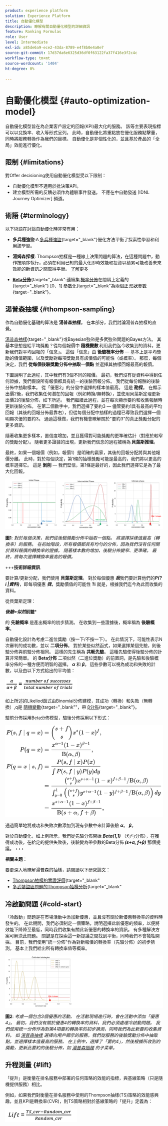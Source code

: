 ```yaml
---
product: experience platform
solution: Experience Platform
title: 自動優化模型
description: 瞭解有關自動優化模型的詳細資訊
feature: Ranking Formulas
role: User
level: Intermediate
exl-id: a85de6a9-ece2-43da-8789-e4f8b0e4a0e7
source-git-commit: 17d37da6e6325d36df0f63122fa37f416e3f2c4c
workflow-type: tm+mt
source-wordcount: '1404'
ht-degree: 0%

---
```


# 自動優化模型 {#auto-optimization-model}

自動優化模型旨在為企業客戶設定的回報(KPI)最大化的服務。 該等主要表現指標可以以兌換率、收入等形式呈列。 此時，自動優化將重點放在優化服務點擊量，同時將服務轉換作為我們的目標。 自動優化是非個性化的，並且基於產品的「全局」效能進行優化。

## 限制 {#limitations}

對Offer decisioning使用自動優化模型受以下限制：

* 自動優化模型不適用於批決策API。
* 建立模型所需的反饋必須作為體驗事件發送。 不應在中自動發送 [!DNL Journey Optimizer] 頻道。

## 術語 {#terminology}

以下術語在討論自動優化時非常有用：

* **多兵種強盜**:A [多兵種強盜](https://en.wikipedia.org/wiki/Multi-armed_bandit){target=&quot;_blank&quot;}優化方法平衡了探索性學習和利用該學習。

* **湯姆森採樣**: Thompson抽樣是一種線上決策問題的算法，在這種問題中，動作按順序執行，必須在利用已知的最大化即時效能和投資以積累可能改善未來效能的新資訊之間取得平衡。 [了解更多](#thompson-sampling)

* [**Beta分佈**](https://en.wikipedia.org/wiki/Beta_distribution){target=&quot;_blank&quot;:連續集 [概率分佈](https://en.wikipedia.org/wiki/Probability_distribution)在間隔上定義的{target=&quot;_blank&quot;} [0、1] [參數化](https://en.wikipedia.org/wiki/Statistical_parameter){target=&quot;_blank&quot;為兩個正 [形狀參數](https://en.wikipedia.org/wiki/Shape_parameter){target=&quot;_blank&quot;}。

## 湯普森抽樣 {#thompson-sampling}

作為自動優化基礎的算法是 **湯普森抽樣**。 在本部分，我們討論湯普森抽樣的直覺。

[湯普森抽樣](https://en.wikipedia.org/wiki/Thompson_sampling){target=&quot;_blank&quot;}或Bayesian強盜是多武強盜問題的Bayes方法。  其基本思想是給平均獎勵？從每個報價中 **隨機變數** 利用我們迄今收集到的資料，更新我們對平均回報的「信念」。 這個「信念」由 **後驗概率分佈**  — 基本上是平均獎勵的價值範圍，以及獎勵對每項獎勵具有該價值的可能性（或概率）。 那麼，每個決定，我們 **從每個後驗獎勵分佈中抽取一個點** 並選擇其抽樣回報最高的報價。

下圖說明了此過程，其中我們有3個不同的報價。 最初，我們沒有從資料中得到任何證據，我們假設所有報價都具有統一的後驗回報分佈。 我們從每份報酬的後驗分佈中抽取樣本。 從「優惠2」的分發中選擇的樣本值最高。 這是 **勘探**。 在顯示出價2後，我們收集任何潛在的回報（例如轉換/無轉換），並使用貝葉斯定理更新出價2的後驗分佈，如下所述。  我們繼續此過程，並在每次顯示要約和收集報酬時更新後驗分佈。 在第二個數字中，我們選擇了要約3 — 儘管要約1具有最高的平均回報（其後的回報分佈最靠右），但從每個分配中抽樣的過程已導致我們選擇一個明顯次優的要約3。 通過這樣做，我們有機會瞭解關於&quot;要約3&quot;的真正獎勵分配的更多資訊。

隨著收集更多樣本，置信度增加，並且獲得對可能獎勵的更準確估計（對應於較窄的獎勵分配）。 隨著更多證據的出現，更新我們信念的過程被稱為 **貝葉斯推理**。

最終，如果一個報價（例如，報價1）是明確的贏家，其後的回報分配將與其他報價分離。 此時，對於每個決定，第1條的抽樣獎勵可能是最高的，我們將以更高的概率選擇它。 這是 **剝削**  — 我們堅信，第1條是最好的，因此我們選擇它是為了最大化回報。

![](../assets/ai-ranking-thompson-sampling.png)

**圖1**: *對於每個決策，我們從後驗獎勵分佈中抽取一個點。 將選擇採樣值最高（轉換率）的服務。 在初始階段，所有報價都具有均勻的分佈，因為我們沒有任何關於資料報價的轉換率的證據。 隨著樣本數的增加，後驗分佈變窄、更準確。 最終，將每次選擇轉換率最高的報價。*

<!--
![](../assets/ai-ranking-thompson-sampling-initial.png)
![](../assets/ai-ranking-thompson-sampling-intermediate.png)
![](../assets/ai-ranking-thompson-sampling-ultimate.png)
-->

+++**技術詳細資訊**

要計算/更新分配，我們使用 **貝葉斯定理**。 對於每個優惠 ***我***&#x200B;我們要計算他們的***P(?i |資料)***，即每項優惠 ***我***，獎勵價值的可能性 **?i** 就是，根據我們迄今為此而收集的資料。

從貝葉斯定理：

***後驗=似然*前驗***

的 **先驗概率** 是產出概率的初步猜測。 在收集到一些證據後，概率稱為 **後驗概率**。 

自動優化設計為考慮二進位獎勵（按一下/不按一下）。 在此情況下，可能性表示N次審判的成功數，並以 **二項分佈**。 對於某些似然函式，如果選擇某個先驗，則後驗分佈與前驗分佈相同。 這樣的先生稱為 **共軛先驗**。 這種先驗使得後驗分佈的計算非常簡單。 的 **Beta分佈** 二項似然（二進位獎勵）的前置詞，是先驗和後驗概率分佈的一種方便而明智的選擇。 ***α*** 和 ***β***。 這些參數可以視為成功和失敗的計數，以及由以下方式給出的平均值：

![](../assets/ai-ranking-beta-distribution.png)

如上所述的Likeliod函式由Binomial分佈建模，其成功（轉換）和失敗（無轉換）,q是 [隨機變數](https://en.wikipedia.org/wiki/Random_variable){target=&quot;_blank&quot;&quot;，帶 [β分佈](https://en.wikipedia.org/wiki/Beta_distribution){target=&quot;_blank&quot;}。

驗前分佈採用Beta分佈模型，驗後分佈採用以下形式：

![](../assets/ai-ranking-posterior-distribution.svg)

通過簡單地將成功和失敗次數添加到現有參數中來計算後驗 ***α***。 ***β***。

對於自動優化，如上例所示，我們從先驗分佈開始 ***Beta(1,1)*** （均勻分佈），在獲得成功後，在給定的提供失敗後，後驗變為帶參數的Beta分佈 ***(s+α, f+β)*** 那個提議。
+++

**相關主題**：

要更深入地瞭解湯普森的抽樣，請閱讀以下研究論文：
* [Thompson抽樣的實證評價](https://proceedings.neurips.cc/paper/2011/file/e53a0a2978c28872a4505bdb51db06dc-Paper.pdf){target=&quot;_blank&quot;
* [多武裝盜匪問題的Thompson抽樣分析](http://proceedings.mlr.press/v23/agrawal12/agrawal12.pdf){target=&quot;_blank&quot;

## 冷啟動問題 {#cold-start}

「冷啟動」問題是在市場活動中添加新優惠，並且沒有關於新優惠轉換率的資料時發生的。 在此期間，我們必須制定一個策略，說明選擇此新優惠的頻率，以便將效能下降降至最低，同時我們收集有關此新優惠的轉換率的資訊。 有多種解決方案可解決此問題。 關鍵是在探索這一新提議之間找到平衡，同時我們不會犧牲開採。 目前，我們使用&quot;統一分佈&quot;作為對新報價的轉換率（先驗分佈）的初步猜測。 基本上我們給出所有轉換率值等概率。


![](../assets/ai-ranking-cold-start-strategies.png)

**圖2**: *考慮一個包含3個優惠的活動。 在活動現場進行時，會在活動中添加「優惠4」。 最初，我們沒有關於優惠4的轉換率的資料，我們必須處理冷啟動問題。 我們使用統一分佈作為對第4項要約轉換率的初步猜測，同時我們為此新要約收集資料。 如 [湯普森抽樣](#thompson-sampling) 選擇向用戶顯示的服務，我們從服務的後驗獎勵分佈中抽取點，並選擇樣本值最高的服務。 在上例中，選擇了「要約4」，然後根據所收到的獎勵，更新此要約的後驗分佈，如 [湯普森抽樣](#thompson-sampling) 的子菜單。*

## 升程測量 {#lift}

「提升」是衡量在排名服務中部署的任何策略的效能的指標，與基線策略（只是隨機提供服務）相比。

例如，如果我們對衡量在排名服務中使用的Thompson抽樣(TS)策略的效能感興趣，並且KPI是轉換率(CVR)，則TS策略相對於基線策略的「提升」定義為：

![](../assets/ai-ranking-lift.png)
